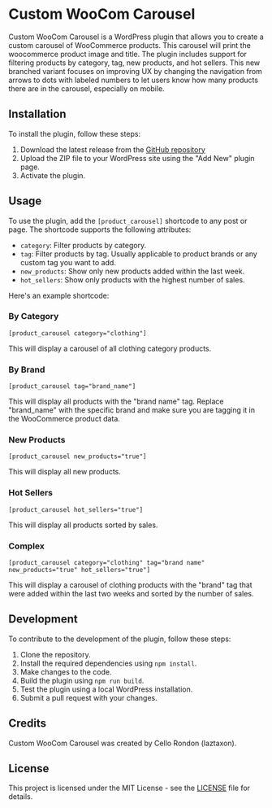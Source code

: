 # Custom WooCom Carousel

Custom WooCom Carousel is a WordPress plugin that allows you to create a custom carousel of WooCommerce products. This carousel will print the woocommerce product image and title. The plugin includes support for filtering products by category, tag, new products, and hot sellers. This new branched variant focuses on improving UX by changing the navigation from arrows to dots with labeled numbers to let users know how many products there are in the carousel, especially on mobile.

## Installation

To install the plugin, follow these steps:

1. Download the latest release from the [GitHub repository](https://github.com/laztaxon/Custom-WooCom-Carousel)
2. Upload the ZIP file to your WordPress site using the "Add New" plugin page.
3. Activate the plugin.

## Usage

To use the plugin, add the `[product_carousel]` shortcode to any post or page. The shortcode supports the following attributes:

- `category`: Filter products by category.
- `tag`: Filter products by tag. Usually applicable to product brands or any custom tag you want to add.
- `new_products`: Show only new products added within the last week.
- `hot_sellers`: Show only products with the highest number of sales.

Here's an example shortcode:

### By Category
`[product_carousel category="clothing"]`

This will display a carousel of all clothing category products.

### By Brand
`[product_carousel tag="brand_name"]`

This will display all products with the "brand name" tag. Replace "brand_name" with the specific brand and make sure you are tagging it in the WooCommerce product data.

### New Products
`[product_carousel new_products="true"]`

This will display all new products.

### Hot Sellers
`[product_carousel hot_sellers="true"]`

This will display all products sorted by sales.

### Complex
`[product_carousel category="clothing" tag="brand name" new_products="true" hot_sellers="true"]`

This will display a carousel of clothing products with the "brand" tag that were added within the last two weeks and sorted by the number of sales.

## Development

To contribute to the development of the plugin, follow these steps:

1. Clone the repository.
2. Install the required dependencies using `npm install`.
3. Make changes to the code.
4. Build the plugin using `npm run build`.
5. Test the plugin using a local WordPress installation.
6. Submit a pull request with your changes.

## Credits

Custom WooCom Carousel was created by Cello Rondon (laztaxon).

## License

This project is licensed under the MIT License - see the [LICENSE](LICENSE) file for details.